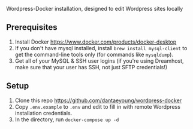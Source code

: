 Wordpress-Docker installation, designed to edit Wordpress sites locally 

## Prerequisites
1. Install Docker https://www.docker.com/products/docker-desktop
2. If you don't have mysql installed, install `brew install mysql-client` to get the command-line tools only (for commands like `mysqldump`).
3. Get all of your MySQL & SSH user logins (if you're using Dreamhost, make sure that your user has SSH, not just SFTP credentials!)

## Setup
1. Clone this repo https://github.com/dantaeyoung/wordpress-docker
2. Copy `.env.example` to `.env` and edit to fill in with remote Wordpress installation credentials.
3. In the directory, run `docker-compose up -d`

